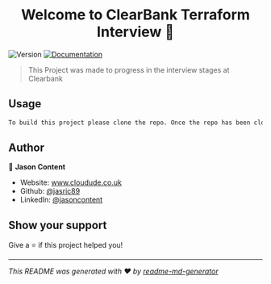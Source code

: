 <h1 align="center">Welcome to ClearBank Terraform Interview 👋</h1>
<p>
  <img alt="Version" src="https://img.shields.io/badge/version-1.0-blue.svg?cacheSeconds=2592000" />
  <a href="To build this project please clone the repo. Once the repo has been cloned. Login to Azure with Az Login using Azure Cli and then run createenvironment.sh (Please make sure the Createenvironment.sh is executable you may need to run chmod +x on the file first)" target="_blank">
    <img alt="Documentation" src="https://img.shields.io/badge/documentation-yes-brightgreen.svg" />
  </a>
</p>

> This Project was made to progress in the interview stages at Clearbank

## Usage

```sh
To build this project please clone the repo. Once the repo has been cloned. Login to Azure with Az Login using Azure Cli and then run createenvironment.sh Please make sure the createenvironment.sh is executable you may need to run chmod +x on the file first
```

## Author

👤 **Jason Content**

* Website: www.cloudude.co.uk
* Github: [@jasric89](https://github.com/jasric89)
* LinkedIn: [@jasoncontent](https://linkedin.com/in/jasoncontent)

## Show your support

Give a ⭐️ if this project helped you!

***
_This README was generated with ❤️ by [readme-md-generator](https://github.com/kefranabg/readme-md-generator)_